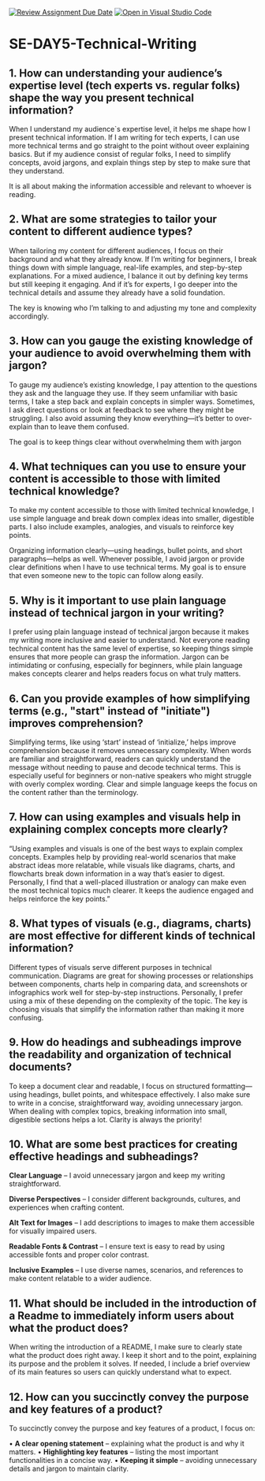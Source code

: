 [![Review Assignment Due Date](https://classroom.github.com/assets/deadline-readme-button-22041afd0340ce965d47ae6ef1cefeee28c7c493a6346c4f15d667ab976d596c.svg)](https://classroom.github.com/a/zsAR-pyY)
[![Open in Visual Studio Code](https://classroom.github.com/assets/open-in-vscode-2e0aaae1b6195c2367325f4f02e2d04e9abb55f0b24a779b69b11b9e10269abc.svg)](https://classroom.github.com/online_ide?assignment_repo_id=18639983&assignment_repo_type=AssignmentRepo)
# SE-DAY5-Technical-Writing
## 1. How can understanding your audience’s expertise level (tech experts vs. regular folks) shape the way you present technical information? 

  When I understand my audience`s expertise level, it helps me shape how I present technical information. If I am writing for tech experts, I can use more technical terms and go straight to the point without oveer explaining basics. But if my audience consist of regular folks, I need to simplify concepts, avoid jargons, and explain things step by step to make sure that they understand. 
  
  It is all about making the information accessible and relevant to whoever is reading.


## 2. What are some strategies to tailor your content to different audience types?

When tailoring my content for different audiences, I focus on their background and what they already know. If I’m writing for beginners, I break things down with simple language, real-life examples, and step-by-step explanations. For a mixed audience, I balance it out by defining key terms but still keeping it engaging. And if it’s for experts, I go deeper into the technical details and assume they already have a solid foundation.

  The key is knowing who I’m talking to and adjusting my tone and complexity accordingly.

## 3. How can you gauge the existing knowledge of your audience to avoid overwhelming them with jargon?

To gauge my audience’s existing knowledge, I pay attention to the questions they ask and the language they use. If they seem unfamiliar with basic terms, I take a step back and explain concepts in simpler ways. Sometimes, I ask direct questions or look at feedback to see where they might be struggling. I also avoid assuming they know everything—it’s better to over-explain than to leave them confused.

The goal is to keep things clear without overwhelming them with jargon

## 4. What techniques can you use to ensure your content is accessible to those with limited technical knowledge?

To make my content accessible to those with limited technical knowledge, I use simple language and break down complex ideas into smaller, digestible parts. I also include examples, analogies, and visuals to reinforce key points.   

Organizing information clearly—using headings, bullet points, and short paragraphs—helps as well. Whenever possible, I avoid jargon or provide clear definitions when I have to use technical terms. My goal is to ensure that even someone new to the topic can follow along easily.

## 5. Why is it important to use plain language instead of technical jargon in your writing?

I prefer using plain language instead of technical jargon because it makes my writing more inclusive and easier to understand. Not everyone reading technical content has the same level of expertise, so keeping things simple ensures that more people can grasp the information. Jargon can be intimidating or confusing, especially for beginners, while plain language makes concepts clearer and helps readers focus on what truly matters.

## 6. Can you provide examples of how simplifying terms (e.g., "start" instead of "initiate") improves comprehension?

 Simplifying terms, like using ‘start’ instead of ‘initialize,’ helps improve comprehension because it removes unnecessary complexity. When words are familiar and straightforward, readers can quickly understand the message without needing to pause and decode technical terms. This is especially useful for beginners or non-native speakers who might struggle with overly complex wording. Clear and simple language keeps the focus on the content rather than the terminology.

## 7. How can using examples and visuals help in explaining complex concepts more clearly?

 “Using examples and visuals is one of the best ways to explain complex concepts. Examples help by providing real-world scenarios that make abstract ideas more relatable, while visuals like diagrams, charts, and flowcharts break down information in a way that’s easier to digest. Personally, I find that a well-placed illustration or analogy can make even the most technical topics much clearer. It keeps the audience engaged and helps reinforce the key points.”


## 8. What types of visuals (e.g., diagrams, charts) are most effective for different kinds of technical information?

Different types of visuals serve different purposes in technical communication. Diagrams are great for showing processes or relationships between components, charts help in comparing data, and screenshots or infographics work well for step-by-step instructions. Personally, I prefer using a mix of these depending on the complexity of the topic. The key is choosing visuals that simplify the information rather than making it more confusing.

## 9. How do headings and subheadings improve the readability and organization of technical documents?

To keep a document clear and readable, I focus on structured formatting—using headings, bullet points, and whitespace effectively. I also make sure to write in a concise, straightforward way, avoiding unnecessary jargon. When dealing with complex topics, breaking information into small, digestible sections helps a lot. Clarity is always the priority!

## 10. What are some best practices for creating effective headings and subheadings?

**Clear Language** – I avoid unnecessary jargon and keep my writing straightforward.

**Diverse Perspectives** – I consider different backgrounds, cultures, and experiences when crafting content.

**Alt Text for Images** – I add descriptions to images to make them accessible for visually impaired users. 

**Readable Fonts & Contrast** – I ensure text is easy to read by using accessible fonts and proper color contrast.

**Inclusive Examples** – I use diverse names, scenarios, and references to make content relatable to a wider audience.
 
## 11. What should be included in the introduction of a Readme to immediately inform users about what the product does?

When writing the introduction of a README, I make sure to clearly state what the product does right away. I keep it short and to the point, explaining its purpose and the problem it solves. If needed, I include a brief overview of its main features so users can quickly understand what to expect.

## 12. How can you succinctly convey the purpose and key features of a product?

To succinctly convey the purpose and key features of a product, I focus on:

•	**A clear opening statement** – explaining what the product is and why it matters.
•	**Highlighting key features** – listing the most important functionalities in a concise way.
•	**Keeping it simple** – avoiding unnecessary details and jargon to maintain clarity.
